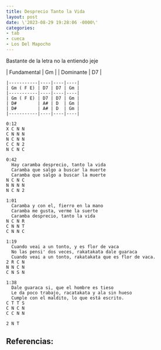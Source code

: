 ```yaml
---
title: Desprecio Tanto la Vida
layout: post
date: \'2023-08-29 19:28:06 -0000\'
categories:
- tab
- cueca
- Los Del Mapocho
---
```


Bastante de la letra no la entiendo jeje

| Fundamental | Gm |
| Dominante   | D7 |

~~~
|-----------|----|----|----|
| Gm ( F E) | D7 | D7 | Gm |
|-----------|----|----|----|
| Gm ( F E) | D7 | D7 | Gm |
| D#        | A# | D  | Gm |
| D#        | A# | D  | Gm |
|-----------|----|----|----|
~~~

~~~
0:12
X C N N
C N N N
N C N N
C C N 2
N C N C
~~~

~~~
0:42
  Hay caramba desprecio, tanto la vida
  Caramba que salgo a buscar la muerte
  Caramba que salgo a buscar la muerte
N C N C
N N N N
N C N 2
~~~

~~~
1:01
  Caramba y con el, fierro en la mano
  Caramba me gusta, verme la suerte
  Caramba desprecio, tanto la vida
N C N R
C N N T
C N N C
~~~


~~~
1:19
  Cuando veai a un tonto, y es flor de vaca
  No las pensi' dos veces, rakatakata dale guaraca
  Cuando veai a un tonto, rakatakata que es flor de vaca.
2 R C N
N N C N
C N S N
~~~

~~~
1:38
  Dale guaraca si, que el hombre es tieso
  Le da poco trabajo, racatakata y ala sin hueso
  Cumple con el maldito, lo que está escrito.
C T T S
C N C N
C C N N

2 N T
~~~


Referencias:
- 
